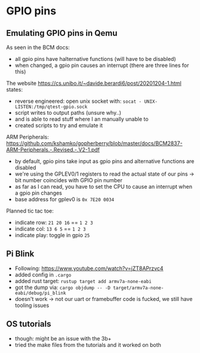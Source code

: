 # GPIO pins

## Emulating GPIO pins in Qemu
As seen in the BCM docs:
- all gpio pins have halternative functions (will have to be disabled)
- when changed, a gpio pin causes an interrupt (there are three lines for this)

The website https://cs.unibo.it/~davide.berardi6/post/20201204-1.html states:
- reverse engineered: open unix socket with: `socat - UNIX-LISTEN:/tmp/qtest-gpio.sock`
- script writes to output paths (unsure why..)
- and is able to read stuff where I an manually unable to
- created scripts to try and emulate it

ARM Peripherals: <https://github.com/kshamko/gopherberry/blob/master/docs/BCM2837-ARM-Peripherals.-.Revised.-.V2-1.pdf>
- by default, gpio pins take input as gpio pins and alternative functions are disabled
- we're using the GPLEV0/1 registers to read the actual state of our pins -> bit number coincides with GPIO pin number
- as far as I can read, you have to set the CPU to cause an interrupt when a gpio pin changes 
- base address for gplev0 is `0x 7E20 0034`

Planned tic tac toe:
- indicate row: `21 20 16` == `1 2 3`
- indicate col: `13 6 5` == `1 2 3`
- indicate play: toggle in gpio `25`

## Pi Blink
- Following: <https://www.youtube.com/watch?v=jZT8APrzvc4>
- added config in `.cargo`
- added rust target: `rustup target add armv7a-none-eabi`
- got the dump via: `cargo objdump -- -D target/armv7a-none-eabi/debug/pi_blink`
- doesn't work -> not our uart or framebuffer code is fucked, we still have tooling issues

## OS tutorials
- though: might be an issue with the 3b+
- tried the make files from the tutorials and it worked on both
